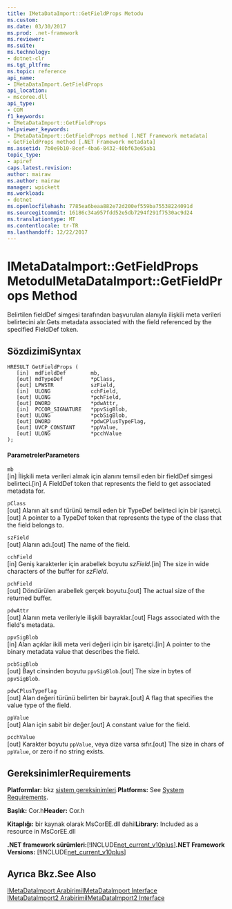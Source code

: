 ```yaml
---
title: IMetaDataImport::GetFieldProps Metodu
ms.custom: 
ms.date: 03/30/2017
ms.prod: .net-framework
ms.reviewer: 
ms.suite: 
ms.technology:
- dotnet-clr
ms.tgt_pltfrm: 
ms.topic: reference
api_name:
- IMetaDataImport.GetFieldProps
api_location:
- mscoree.dll
api_type:
- COM
f1_keywords:
- IMetaDataImport::GetFieldProps
helpviewer_keywords:
- IMetaDataImport::GetFieldProps method [.NET Framework metadata]
- GetFieldProps method [.NET Framework metadata]
ms.assetid: 7b0e9b10-8cef-4ba6-8432-40bf63e65ab1
topic_type:
- apiref
caps.latest.revision: 
author: mairaw
ms.author: mairaw
manager: wpickett
ms.workload:
- dotnet
ms.openlocfilehash: 7785ea6beaa882e72d200ef559ba75538224091d
ms.sourcegitcommit: 16186c34a957fdd52e5db7294f291f7530ac9d24
ms.translationtype: MT
ms.contentlocale: tr-TR
ms.lasthandoff: 12/22/2017
---
```

# <a name="imetadataimportgetfieldprops-method"></a><span data-ttu-id="d6d11-102">IMetaDataImport::GetFieldProps Metodu</span><span class="sxs-lookup"><span data-stu-id="d6d11-102">IMetaDataImport::GetFieldProps Method</span></span>
<span data-ttu-id="d6d11-103">Belirtilen fieldDef simgesi tarafından başvurulan alanıyla ilişkili meta verileri belirtecini alır.</span><span class="sxs-lookup"><span data-stu-id="d6d11-103">Gets metadata associated with the field referenced by the specified FieldDef token.</span></span>  
  
## <a name="syntax"></a><span data-ttu-id="d6d11-104">Sözdizimi</span><span class="sxs-lookup"><span data-stu-id="d6d11-104">Syntax</span></span>  
  
```  
HRESULT GetFieldProps (  
   [in]  mdFieldDef        mb,   
   [out] mdTypeDef         *pClass,  
   [out] LPWSTR            szField,  
   [in]  ULONG             cchField,   
   [out] ULONG             *pchField,  
   [out] DWORD             *pdwAttr,  
   [in]  PCCOR_SIGNATURE   *ppvSigBlob,   
   [out] ULONG             *pcbSigBlob,   
   [out] DWORD             *pdwCPlusTypeFlag,   
   [out] UVCP_CONSTANT     *ppValue,  
   [out] ULONG             *pcchValue  
);  
```  
  
#### <a name="parameters"></a><span data-ttu-id="d6d11-105">Parametreler</span><span class="sxs-lookup"><span data-stu-id="d6d11-105">Parameters</span></span>  
 `mb`  
 <span data-ttu-id="d6d11-106">[in] İlişkili meta verileri almak için alanını temsil eden bir fieldDef simgesi belirteci.</span><span class="sxs-lookup"><span data-stu-id="d6d11-106">[in] A FieldDef token that represents the field to get associated metadata for.</span></span>  
  
 `pClass`  
 <span data-ttu-id="d6d11-107">[out] Alanın ait sınıf türünü temsil eden bir TypeDef belirteci için bir işaretçi.</span><span class="sxs-lookup"><span data-stu-id="d6d11-107">[out] A pointer to a TypeDef token that represents the type of the class that the field belongs to.</span></span>  
  
 `szField`  
 <span data-ttu-id="d6d11-108">[out] Alanın adı.</span><span class="sxs-lookup"><span data-stu-id="d6d11-108">[out] The name of the field.</span></span>  
  
 `cchField`  
 <span data-ttu-id="d6d11-109">[in] Geniş karakterler için arabellek boyutu *szField*.</span><span class="sxs-lookup"><span data-stu-id="d6d11-109">[in] The size in wide characters of the buffer for *szField*.</span></span>  
  
 `pchField`  
 <span data-ttu-id="d6d11-110">[out] Döndürülen arabellek gerçek boyutu.</span><span class="sxs-lookup"><span data-stu-id="d6d11-110">[out] The actual size of the returned buffer.</span></span>  
  
 `pdwAttr`  
 <span data-ttu-id="d6d11-111">[out] Alanın meta verileriyle ilişkili bayraklar.</span><span class="sxs-lookup"><span data-stu-id="d6d11-111">[out] Flags associated with the field's metadata.</span></span>  
  
 `ppvSigBlob`  
 <span data-ttu-id="d6d11-112">[in] Alan açıklar ikili meta veri değeri için bir işaretçi.</span><span class="sxs-lookup"><span data-stu-id="d6d11-112">[in] A pointer to the binary metadata value that describes the field.</span></span>  
  
 `pcbSigBlob`  
 <span data-ttu-id="d6d11-113">[out] Bayt cinsinden boyutu `ppvSigBlob`.</span><span class="sxs-lookup"><span data-stu-id="d6d11-113">[out] The size in bytes of `ppvSigBlob`.</span></span>  
  
 `pdwCPlusTypeFlag`  
 <span data-ttu-id="d6d11-114">[out] Alan değeri türünü belirten bir bayrak.</span><span class="sxs-lookup"><span data-stu-id="d6d11-114">[out] A flag that specifies the value type of the field.</span></span>  
  
 `ppValue`  
 <span data-ttu-id="d6d11-115">[out] Alan için sabit bir değer.</span><span class="sxs-lookup"><span data-stu-id="d6d11-115">[out] A constant value for the field.</span></span>  
  
 `pcchValue`  
 <span data-ttu-id="d6d11-116">[out] Karakter boyutu `ppValue`, veya dize varsa sıfır.</span><span class="sxs-lookup"><span data-stu-id="d6d11-116">[out] The size in chars of `ppValue`, or zero if no string exists.</span></span>  
  
## <a name="requirements"></a><span data-ttu-id="d6d11-117">Gereksinimler</span><span class="sxs-lookup"><span data-stu-id="d6d11-117">Requirements</span></span>  
 <span data-ttu-id="d6d11-118">**Platformlar:** bkz [sistem gereksinimleri](../../../../docs/framework/get-started/system-requirements.md).</span><span class="sxs-lookup"><span data-stu-id="d6d11-118">**Platforms:** See [System Requirements](../../../../docs/framework/get-started/system-requirements.md).</span></span>  
  
 <span data-ttu-id="d6d11-119">**Başlık:** Cor.h</span><span class="sxs-lookup"><span data-stu-id="d6d11-119">**Header:** Cor.h</span></span>  
  
 <span data-ttu-id="d6d11-120">**Kitaplığı:** bir kaynak olarak MsCorEE.dll dahil</span><span class="sxs-lookup"><span data-stu-id="d6d11-120">**Library:** Included as a resource in MsCorEE.dll</span></span>  
  
 <span data-ttu-id="d6d11-121">**.NET framework sürümleri:**[!INCLUDE[net_current_v10plus](../../../../includes/net-current-v10plus-md.md)]</span><span class="sxs-lookup"><span data-stu-id="d6d11-121">**.NET Framework Versions:** [!INCLUDE[net_current_v10plus](../../../../includes/net-current-v10plus-md.md)]</span></span>  
  
## <a name="see-also"></a><span data-ttu-id="d6d11-122">Ayrıca Bkz.</span><span class="sxs-lookup"><span data-stu-id="d6d11-122">See Also</span></span>  
 [<span data-ttu-id="d6d11-123">IMetaDataImport Arabirimi</span><span class="sxs-lookup"><span data-stu-id="d6d11-123">IMetaDataImport Interface</span></span>](../../../../docs/framework/unmanaged-api/metadata/imetadataimport-interface.md)  
 [<span data-ttu-id="d6d11-124">IMetaDataImport2 Arabirimi</span><span class="sxs-lookup"><span data-stu-id="d6d11-124">IMetaDataImport2 Interface</span></span>](../../../../docs/framework/unmanaged-api/metadata/imetadataimport2-interface.md)
